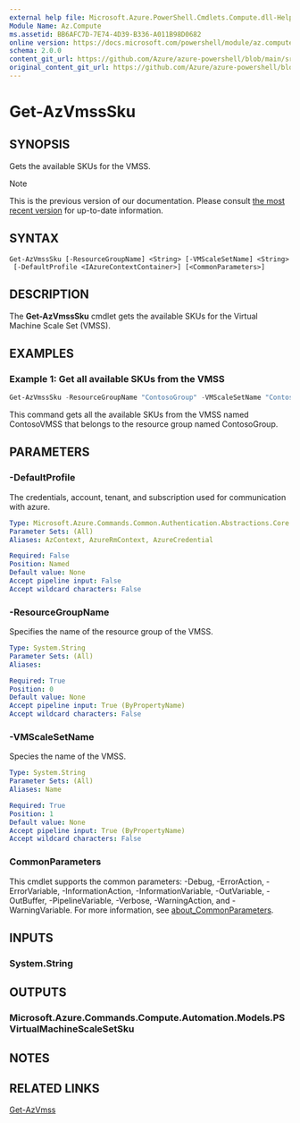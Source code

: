 ```yaml
---
external help file: Microsoft.Azure.PowerShell.Cmdlets.Compute.dll-Help.xml
Module Name: Az.Compute
ms.assetid: BB6AFC7D-7E74-4D39-B336-A011B98D0682
online version: https://docs.microsoft.com/powershell/module/az.compute/get-azvmsssku
schema: 2.0.0
content_git_url: https://github.com/Azure/azure-powershell/blob/main/src/Compute/Compute/help/Get-AzVmssSku.md
original_content_git_url: https://github.com/Azure/azure-powershell/blob/main/src/Compute/Compute/help/Get-AzVmssSku.md
---
```


# Get-AzVmssSku

## SYNOPSIS
Gets the available SKUs for the VMSS.

> [!NOTE]
>This is the previous version of our documentation. Please consult [the most recent version](/powershell/module/az.compute/get-azvmsssku) for up-to-date information.

## SYNTAX

```
Get-AzVmssSku [-ResourceGroupName] <String> [-VMScaleSetName] <String>
 [-DefaultProfile <IAzureContextContainer>] [<CommonParameters>]
```

## DESCRIPTION
The **Get-AzVmssSku** cmdlet gets the available SKUs for the Virtual Machine Scale Set (VMSS).

## EXAMPLES

### Example 1: Get all available SKUs from the VMSS
```powershell
Get-AzVmssSku -ResourceGroupName "ContosoGroup" -VMScaleSetName "ContosoVMSS"
```

This command gets all the available SKUs from the VMSS named ContosoVMSS that belongs to the resource group named ContosoGroup.

## PARAMETERS

### -DefaultProfile
The credentials, account, tenant, and subscription used for communication with azure.

```yaml
Type: Microsoft.Azure.Commands.Common.Authentication.Abstractions.Core.IAzureContextContainer
Parameter Sets: (All)
Aliases: AzContext, AzureRmContext, AzureCredential

Required: False
Position: Named
Default value: None
Accept pipeline input: False
Accept wildcard characters: False
```

### -ResourceGroupName
Specifies the name of the resource group of the VMSS.

```yaml
Type: System.String
Parameter Sets: (All)
Aliases:

Required: True
Position: 0
Default value: None
Accept pipeline input: True (ByPropertyName)
Accept wildcard characters: False
```

### -VMScaleSetName
Species the name of the VMSS.

```yaml
Type: System.String
Parameter Sets: (All)
Aliases: Name

Required: True
Position: 1
Default value: None
Accept pipeline input: True (ByPropertyName)
Accept wildcard characters: False
```

### CommonParameters
This cmdlet supports the common parameters: -Debug, -ErrorAction, -ErrorVariable, -InformationAction, -InformationVariable, -OutVariable, -OutBuffer, -PipelineVariable, -Verbose, -WarningAction, and -WarningVariable. For more information, see [about_CommonParameters](http://go.microsoft.com/fwlink/?LinkID=113216).

## INPUTS

### System.String

## OUTPUTS

### Microsoft.Azure.Commands.Compute.Automation.Models.PSVirtualMachineScaleSetSku

## NOTES

## RELATED LINKS

[Get-AzVmss](./Get-AzVmss.md)


